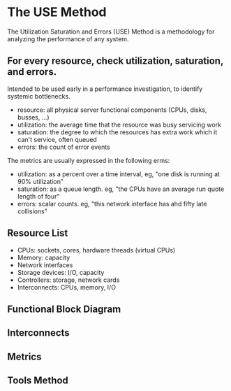 # The USE Method
The Utilization Saturation and Errors (USE) Method is a methodology for analyzing the performance of any system.
## For every resource, check utilization, saturation, and errors.
Intended to be used early in a performance investigation, to identify systemic bottlenecks.

- resource: all physical server functional components (CPUs, disks, busses, ...)
- utilization: the average time that the resource was busy servicing work 
- saturation: the degree to which the resources has extra work which it can't service, often queued
- errors: the count of error events 

The metrics are usually expressed in the following erms: 
- utilization: as a percent over a time interval, eg, "one disk is running at 90% utilization"
- saturation: as a queue length. eg, "the CPUs have an average run quote length of four"
- errors: scalar counts. eg, "this network interface has ahd fifty late collisions"

## Resource List 
- CPUs: sockets, cores, hardware threads (virtual CPUs)
- Memory: capacity 
- Network interfaces 
- Storage devices: I/O, capacity 
- Controllers: storage, network cards 
- Interconnects: CPUs, memory, I/O 

## Functional Block Diagram 

## Interconnects 

## Metrics 

## Tools Method



